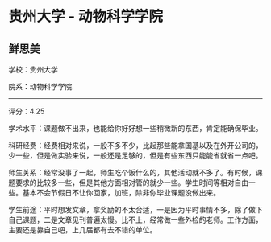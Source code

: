 # 贵州大学 - 动物科学学院

## 鲜思美

学校：贵州大学

院系：动物科学学院

* * *

评分：4.25

学术水平：课题做不出来，也能给你好好想一些稍微新的东西，肯定能确保毕业。

科研经费：经费相对来说，一般不多不少，比起那些能拿国基以及在外开公司的，少一些，但是做实验来说，一般还是足够的，但是有些东西只能能省就省一点吧。

师生关系：经常没事了一起，师生吃个饭什么的，其他活动就不多了。有时候，课题要求的比较多一些，但是其他方面相对管的就少一些。学生时间等相对自由一些。基本不会节假日不让你回家，加班，除非你毕业课题没做出来。

学生前途：平时想发文章，拿奖励的不太合适，一是因为平时事情不多，除了做下自己课题，二是文章见刊普遍太慢。比不上，经常做一些外检的老师。工作方面，主要还是靠自己吧，上几届都有去不错的单位。